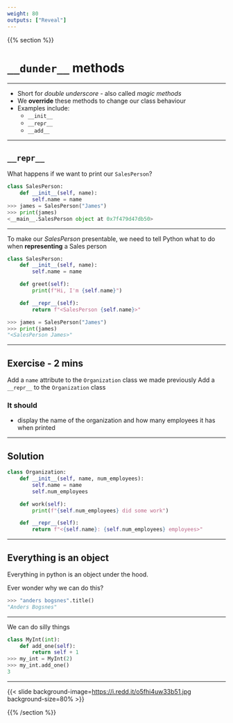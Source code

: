 ```yaml
---
weight: 80
outputs: ["Reveal"]
---
```


{{% section %}}

# `__dunder__` methods

---

- Short for *double underscore* - also called *magic methods*
- We **override** these methods to change our class behaviour
- Examples include:  
  - `__init__`
  - `__repr__`
  - `__add__`

---

## `__repr__`

What happens if we want to print our `SalesPerson`?

```python
class SalesPerson:
    def __init__(self, name):
        self.name = name
>>> james = SalesPerson("James")
>>> print(james)
<__main__.SalesPerson object at 0x7f479d47db50>
```

---

To make our *SalesPerson* presentable, we need to tell Python what to do when **representing** a Sales person

```python
class SalesPerson:
    def __init__(self, name):
        self.name = name

    def greet(self):
        print(f"Hi, I'm {self.name}")

    def __repr__(self):
        return f"<SalesPerson {self.name}>"

>>> james = SalesPerson("James")
>>> print(james)
"<SalesPerson James>"
```

---

## Exercise - 2 mins

Add a `name` attribute to the `Organization` class we made previously
Add a `__repr__` to the `Organization` class

### It should

- display the name of the organization and how many employees it has when printed

---

## Solution

```python
class Organization:
    def __init__(self, name, num_employees):
        self.name = name
        self.num_employees

    def work(self):
        print(f"{self.num_employees} did some work")

    def __repr__(self):
        return f"<{self.name}: {self.num_employees} employees>"
```

---

## Everything is an object

Everything in python is an object under the hood. 

Ever wonder why we can do this?

```python
>>> "anders bogsnes".title()
"Anders Bogsnes"
```

---

We can do silly things

```python
class MyInt(int):
    def add_one(self):
        return self + 1
>>> my_int = MyInt(2)
>>> my_int.add_one()
3
```

---

{{< slide background-image=https://i.redd.it/o5fhi4uw33b51.jpg background-size=80% >}}

{{% /section %}}
